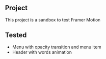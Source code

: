 ## Project

This project is a sandbox to test Framer Motion

## Tested
  - Menu with opacity transition and menu item
  - Header with words animation